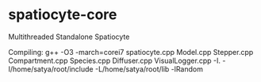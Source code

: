 spatiocyte-core
===============

Multithreaded Standalone Spatiocyte

Compiling:
g++ -O3 -march=corei7  spatiocyte.cpp Model.cpp Stepper.cpp Compartment.cpp Species.cpp Diffuser.cpp VisualLogger.cpp -I. -I/home/satya/root/include -L/home/satya/root/lib -lRandom
